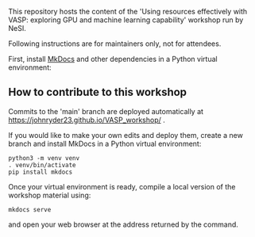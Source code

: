 This repository hosts the content of the 'Using resources effectively with VASP: exploring GPU and machine learning capability' workshop run by NeSI.

Following instructions are for maintainers only, not for attendees.

First, install [MkDocs](https://www.mkdocs.org/) and other dependencies in a Python virtual environment:

## How to contribute to this workshop

Commits to the 'main' branch are deployed automatically at https://johnryder23.github.io/VASP_workshop/ .

If you would like to make your own edits and deploy them, create a new branch and install MkDocs in a Python virtual environment:
```
python3 -m venv venv
. venv/bin/activate
pip install mkdocs
```

Once your virtual environment is ready, compile a local version of the workshop material using:

```
mkdocs serve
```

and open your web browser at the address returned by the command.
